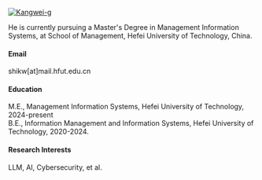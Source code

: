 

[![Kangwei-g](https://img.shields.io/badge/Kangwei-g-github-blue?logo=github)](https://github.com/Kangwei-g)

He is currently pursuing a Master's Degree in Management Information Systems, at School of Management, Hefei University of Technology, China.

#### Email
shikw[at]mail.hfut.edu.cn

#### Education
M.E., Management Information Systems, Hefei University of Technology, 2024-present\
B.E., Information Management and Information Systems, Hefei University of Technology, 2020-2024.

#### Research Interests
LLM, AI, Cybersecurity, et al.
